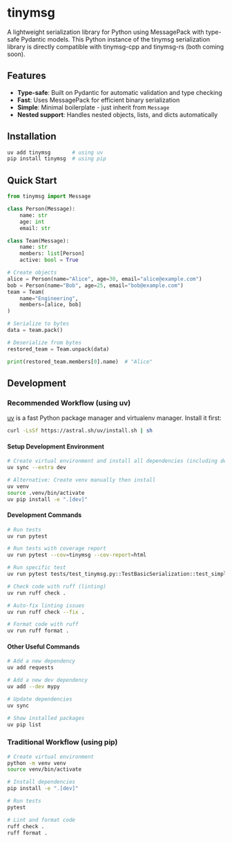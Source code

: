 # tinymsg

A lightweight serialization library for Python using MessagePack with type-safe Pydantic models. This Python instance of the tinymsg serialization library is directly compatible with tinymsg-cpp and tinymsg-rs (both coming soon).

## Features

- **Type-safe**: Built on Pydantic for automatic validation and type checking
- **Fast**: Uses MessagePack for efficient binary serialization
- **Simple**: Minimal boilerplate - just inherit from `Message`
- **Nested support**: Handles nested objects, lists, and dicts automatically

## Installation

```bash
uv add tinymsg       # using uv
pip install tinymsg  # using pip
```

## Quick Start

```python
from tinymsg import Message

class Person(Message):
    name: str
    age: int
    email: str

class Team(Message):
    name: str
    members: list[Person]
    active: bool = True

# Create objects
alice = Person(name="Alice", age=30, email="alice@example.com")
bob = Person(name="Bob", age=25, email="bob@example.com")
team = Team(
    name="Engineering", 
    members=[alice, bob]
)

# Serialize to bytes
data = team.pack()

# Deserialize from bytes
restored_team = Team.unpack(data)

print(restored_team.members[0].name)  # "Alice"
```

## Development

### Recommended Workflow (using uv)

[uv](https://github.com/astral-sh/uv) is a fast Python package manager and virtualenv manager. Install it first:

```bash
curl -LsSf https://astral.sh/uv/install.sh | sh
```

#### Setup Development Environment

```bash
# Create virtual environment and install all dependencies (including dev dependencies)
uv sync --extra dev

# Alternative: Create venv manually then install
uv venv
source .venv/bin/activate
uv pip install -e ".[dev]"
```

#### Development Commands

```bash
# Run tests
uv run pytest

# Run tests with coverage report
uv run pytest --cov=tinymsg --cov-report=html

# Run specific test
uv run pytest tests/test_tinymsg.py::TestBasicSerialization::test_simple_message_roundtrip

# Check code with ruff (linting)
uv run ruff check .

# Auto-fix linting issues
uv run ruff check --fix .

# Format code with ruff
uv run ruff format .
```

#### Other Useful Commands

```bash
# Add a new dependency
uv add requests

# Add a new dev dependency
uv add --dev mypy

# Update dependencies
uv sync

# Show installed packages
uv pip list
```

### Traditional Workflow (using pip)

```bash
# Create virtual environment
python -m venv venv
source venv/bin/activate

# Install dependencies
pip install -e ".[dev]"

# Run tests
pytest

# Lint and format code
ruff check .
ruff format .
```
